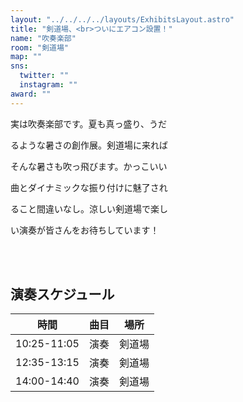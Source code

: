 ```yaml
---
layout: "../../../../layouts/ExhibitsLayout.astro"
title: "剣道場、<br>ついにエアコン設置！"
name: "吹奏楽部"
room: "剣道場"
map: ""
sns:
  twitter: ""
  instagram: ""
award: ""
---
```



実は吹奏楽部です。夏も真っ盛り、うだ

るような暑さの創作展。剣道場に来れば

そんな暑さも吹っ飛びます。かっこいい

曲とダイナミックな振り付けに魅了され

ること間違いなし。涼しい剣道場で楽し

い演奏が皆さんをお待ちしています！


<br><br>

## 演奏スケジュール

<div class="time-schedule-table">
  <div class="schedule-container">
    <table class="schedule-table">
      <thead>
        <tr>
          <th class="time-header">時間</th>
          <th class="event-header">曲目</th>
          <th class="location-header">場所</th>
        </tr>
      </thead>
      <tbody>
        <tr class="schedule-row">
          <td class="time-cell">10:25-11:05</td>
          <td class="event-cell">演奏</td>
          <td class="location-cell">剣道場</td>
        </tr>
        <tr class="schedule-row">
          <td class="time-cell">12:35-13:15</td>
          <td class="event-cell">演奏</td>
          <td class="location-cell">剣道場</td>
        </tr>
        <tr class="schedule-row">
          <td class="time-cell">14:00-14:40</td>
          <td class="event-cell">演奏</td>
          <td class="location-cell">剣道場</td>
        </tr>
      </tbody>
    </table>
  </div>
</div>